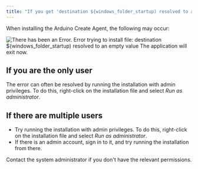 ```yaml
---
title: "If you get 'destination ${windows_folder_startup) resolved to an empty value' when installing the Create Agent"
---
```


When installing the Arduino Create Agent, the following may occur:

![There has been an Error.
Error trying to install file: destination ${windows_folder_startup) resolved to an empty value
The application will exit now.](img/windows_folder_startup_error.png)

## If you are the only user

The error can often be resolved by running the installation with admin privileges. To do this, right-click on the installation file and select _Run as administrator_.

## If there are multiple users

* Try running the installation with admin privileges. To do this, right-click on the installation file and select _Run as administrator_.
* If there is an admin account, sign in to it, and try running the installation from there.

Contact the system administrator if you don't have the relevant permissions.

